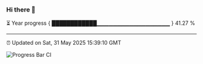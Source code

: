 ### Hi there 👋

⏳ Year progress { ████████████▁▁▁▁▁▁▁▁▁▁▁▁▁▁▁▁▁▁ } 41.27 %

---

⏰ Updated on Sat, 31 May 2025 15:39:10 GMT

![Progress Bar CI](https://github.com/IshwaranRudhara/GIT-ACTION/workflows/Progress%20Bar%20CI/badge.svg)
